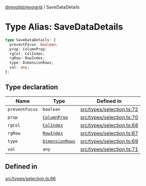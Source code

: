[@revolist/revogrid](README.md) / SaveDataDetails

# Type Alias: SaveDataDetails

```ts
type SaveDataDetails: {
  preventFocus: boolean;
  prop: ColumnProp;
  rgCol: ColIndex;
  rgRow: RowIndex;
  type: DimensionRows;
  val: any;
};
```

## Type declaration

| Name | Type | Defined in |
| ------ | ------ | ------ |
| `preventFocus` | `boolean` | [src/types/selection.ts:72](https://github.com/revolist/revogrid/blob/baf80d21081b40195ffd6e11abd1249f2fd26dae/src/types/selection.ts#L72) |
| `prop` | [`ColumnProp`](TypeAlias.ColumnProp.md) | [src/types/selection.ts:70](https://github.com/revolist/revogrid/blob/baf80d21081b40195ffd6e11abd1249f2fd26dae/src/types/selection.ts#L70) |
| `rgCol` | [`ColIndex`](TypeAlias.ColIndex.md) | [src/types/selection.ts:68](https://github.com/revolist/revogrid/blob/baf80d21081b40195ffd6e11abd1249f2fd26dae/src/types/selection.ts#L68) |
| `rgRow` | [`RowIndex`](TypeAlias.RowIndex.md) | [src/types/selection.ts:67](https://github.com/revolist/revogrid/blob/baf80d21081b40195ffd6e11abd1249f2fd26dae/src/types/selection.ts#L67) |
| `type` | [`DimensionRows`](TypeAlias.DimensionRows.md) | [src/types/selection.ts:69](https://github.com/revolist/revogrid/blob/baf80d21081b40195ffd6e11abd1249f2fd26dae/src/types/selection.ts#L69) |
| `val` | `any` | [src/types/selection.ts:71](https://github.com/revolist/revogrid/blob/baf80d21081b40195ffd6e11abd1249f2fd26dae/src/types/selection.ts#L71) |

## Defined in

[src/types/selection.ts:66](https://github.com/revolist/revogrid/blob/baf80d21081b40195ffd6e11abd1249f2fd26dae/src/types/selection.ts#L66)
